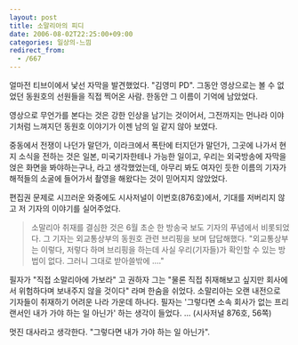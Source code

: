 ```yaml
---
layout: post
title: 소말리아의 피디
date: 2006-08-02T22:25:00+09:00
categories: 일상의-느낌
redirect_from:
  - /667
---
```


얼마전 티브이에서 낯선 자막을 발견했었다. "김영미 PD". 그동안 영상으로는 볼 수 없었던 동원호의 선원들을 직접 찍어온 사람. 한동안 그 이름이 기억에 남았었다.

영상으로 무언가를 본다는 것은 강한 인상을 남기는 것이어서, 그전까지는 먼나라 이야기처럼 느껴지던 동원호 이야기가 이젠 남의 일 같지 않아 보였다.

중동에서 전쟁이 나던가 말던가, 이라크에서 폭탄에 터지던가 말던가, 그곳에 나가서 현지 소식을 전하는 것은 일본, 미국기자한테나 가능한 일이고, 우리는 외국방송에 자막을 얹은 화면을 봐야하는구나, 라고 생각했었는데, 아무리 봐도 여자인 듯한 이름의 기자가 해적들의 소굴에 들어가서 촬영을 해왔다는 것이 믿어지지 않았었다.

편집권 문제로 시끄러운 와중에도 시사저널이 이번호(876호)에서, 기대를 저버리지 않고 저 기자의 이야기를 실어주었다.

> 소말리아 취재를 결심한 것은 6월 초순 한 방송국 보도 기자의 푸념에서 비롯되었다. 그 기자는 외교통상부의 동원호 관련 브리핑을 보며 답답해했다. "외교통상부는 이렇다, 저렇다 하며 브리핑을 하는데 사실 우리(기자들)가 확인할 수 있는 방법이 없다. 그러니 그대로 받아쓸밖에 ...."

필자가 "직접 소말리아에 가보라" 고 권하자 그는 "물론 직접 취재해보고 싶지만 회사에서 위험하다며 보내주지 않을 것이다" 라며 한숨을 쉬었다. 소말리아는 오랜 내전으로 기자들이 취재하기 어려운 나라 가운데 하나다. 필자는 '그렇다면 소속 회사가 없는 프리랜서인 내가 가야 하는 일 아닌가' 하는 생각이 들었다. ... (시사저널 876호, 56쪽)

멋진 대사라고 생각한다. "그렇다면 내가 가야 하는 일 아닌가".
